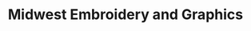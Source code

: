---
title: "Midwest Embroidery and Graphics"
url: /racine/midwest-embroidery-and-graphics/
shop: fabric
---